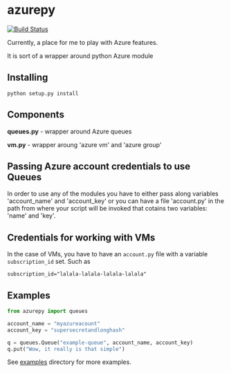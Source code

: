 # azurepy

[![Build Status](https://travis-ci.org/fxlv/azurepy.svg?branch=master)](https://travis-ci.org/fxlv/azurepy)


Currently, a place for me to play with Azure features.

It is sort of a wrapper around python Azure module

## Installing
```
python setup.py install
```
## Components
**queues.py** - wrapper around Azure queues

**vm.py** - wrapper aroung 'azure vm' and 'azure group'

## Passing Azure account credentials to use Queues
In order to use any of the modules you have to either pass along variables 'account_name' and 'account_key'
or you can have a file 'account.py' in the path from where your script will be invoked that cotains two variables: 'name' and 'key'.

## Credentials for working with VMs
In the case of VMs, you have to have an `account.py` file with a variable `subscription_id` set.
Such as 

```
subscription_id="lalala-lalala-lalala-lalala"
```

## Examples
```python
from azurepy import queues

account_name = "myazureacount"
account_key = "supersecretandlonghash"

q = queues.Queue("example-queue", account_name, account_key)
q.put("Wow, it really is that simple")
```
See [examples](https://github.com/fxlv/azurepy/tree/master/examples) directory for more examples.
